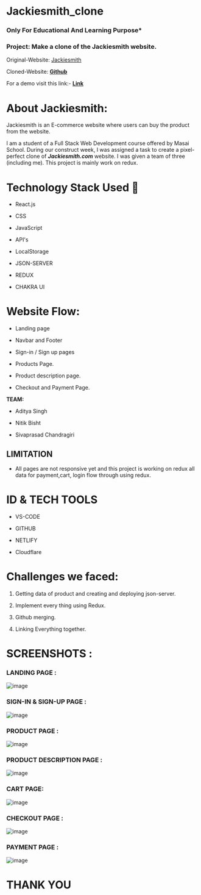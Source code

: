 # Jackiesmith_clone

### **Only For Educational And Learning Purpose\***

### Project: Make a clone of the Jackiesmith website.

Original-Website: [Jackiesmith](https://jackiesmith.com/en)

Cloned-Website: [**Github**](https://github.com/FlixionDev/Jackiesmith_clone)

For a demo visit this link:- [**Link**](https://jackiesmith-clone.pages.dev)

# About Jackiesmith:

Jackiesmith is an E-commerce website where users can buy the product from the website.

I am a student of a Full Stack Web Development course offered by Masai School. During our construct week, I was assigned a task to create a pixel-perfect clone of ***Jackiesmith.com*** website. I was given a team of three (including me). This project is mainly work on redux.

# Technology Stack Used 🌟

* React.js
    
* CSS
    
* JavaScript
    
* API's
    
* LocalStorage
    
* JSON-SERVER
    
* REDUX
    
* CHAKRA UI
    

# Website Flow:

* Landing page
    
* Navbar and Footer
    
* Sign-in / Sign up pages
    
* Products Page.
    
* Product description page.
    
* Checkout and Payment Page.
    

**TEAM:**

* Aditya Singh
    
* Nitik Bisht
    
* Sivaprasad Chandragiri
    

## LIMITATION

* All pages are not responsive yet and this project is working on redux all data for payment,cart, login flow through using redux.
    

# ID & TECH TOOLS

* VS-CODE
    
* GITHUB
    
* NETLIFY
    
* Cloudflare
    

# Challenges we faced:

1. Getting data of product and creating and deploying json-server.
    
2. Implement every thing using Redux.
    
3. Github merging.
    
4. Linking Everything together.
    

# SCREENSHOTS :

### LANDING PAGE :

![image](https://cdn.hashnode.com/res/hashnode/image/upload/v1674812483473/7c922311-e40e-4180-a762-d95e333424fe.png)


### SIGN-IN & SIGN-UP PAGE :

![image](https://cdn.hashnode.com/res/hashnode/image/upload/v1674812543349/da93c399-f37e-42e0-96d7-83af96d7e4cc.png)

### PRODUCT PAGE :

![image](https://cdn.hashnode.com/res/hashnode/image/upload/v1674812589897/ec3618bb-e50d-4218-bc89-48e8d12b2f17.png)

### PRODUCT DESCRIPTION PAGE :

![image](https://cdn.hashnode.com/res/hashnode/image/upload/v1674812629419/5a5b31db-33d6-4e67-89fd-11c630c23eae.png)

### CART PAGE:

![image](https://cdn.hashnode.com/res/hashnode/image/upload/v1674812666478/90578b48-a56d-48e4-abbb-f7e1ad480ae3.png)

### CHECKOUT PAGE :

![image](https://cdn.hashnode.com/res/hashnode/image/upload/v1674812714104/dd157f75-7a82-40d6-bc95-7fa87afa8f5f.png)

### PAYMENT PAGE :

![image](https://cdn.hashnode.com/res/hashnode/image/upload/v1674812733916/2346c642-e4a6-4a7c-b087-286a13458604.png)

# THANK YOU
